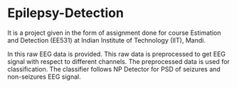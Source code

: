 # Epilepsy-Detection
It is a project given in the form of assignment done for course Estimation and Detection (EE531) at Indian Institute of Technology (IIT), Mandi.

In this raw EEG data is provided. This raw data is preprocessed to get EEG signal with respect to different channels. The preprocessed data is used for classification. The classifier follows NP Detector for PSD of seizures and non-seizures EEG signal.
